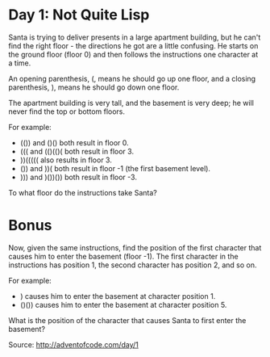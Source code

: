 Day 1: Not Quite Lisp
=====================

Santa is trying to deliver presents in a large apartment building, but he can't
find the right floor - the directions he got are a little confusing. He starts
on the ground floor (floor 0) and then follows the instructions one character at
a time.

An opening parenthesis, (, means he should go up one floor, and a closing
parenthesis, ), means he should go down one floor.

The apartment building is very tall, and the basement is very deep; he will
never find the top or bottom floors.

For example:
- (()) and ()() both result in floor 0.
- ((( and (()(()( both result in floor 3.
- ))((((( also results in floor 3.
- ()) and ))( both result in floor -1 (the first basement level).
- ))) and )())()) both result in floor -3.

To what floor do the instructions take Santa?

Bonus
=====

Now, given the same instructions, find the position of the first character that
causes him to enter the basement (floor -1). The first character in the
instructions has position 1, the second character has position 2, and so on.

For example:

- ) causes him to enter the basement at character position 1.
- ()()) causes him to enter the basement at character position 5.

What is the position of the character that causes Santa to first enter the
basement?

Source: http://adventofcode.com/day/1